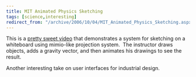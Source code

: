```yaml
---
title: MIT Animated Physics Sketching
tags: [science,interesting]
redirect_from: "/archive/2006/10/04/MIT_Animated_Physics_Sketching.aspx/"
---
```


This is a [pretty sweet video](http://www.youtube.com/watch?v=NZNTgglPbUA&eurl= "MIT Sketching")
that demonstrates a system for sketching on a whiteboard using mimio-like projection system.  The instructor draws objects, adds a gravity vector, and then animates his drawings to see the result.

Another interesting take on user interfaces for industrial design.

